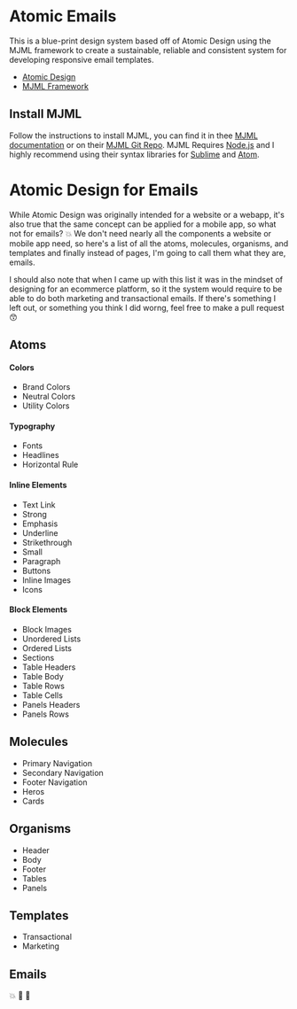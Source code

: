 # Atomic Emails

This is a blue-print design system based off of Atomic Design using the MJML framework to create a sustainable, reliable and consistent system for developing responsive email templates. 

* [Atomic Design](http://bradfrost.com/blog/post/atomic-web-design)
* [MJML Framework](https://mjml.io)

## Install MJML

Follow the instructions to install MJML, you can find it in thee [MJML documentation](https://mjml.io/documentation) or on their [MJML Git Repo](https://github.com/mjmlio/mjml). MJML Requires [Node.js](https://nodejs.org/en/) and I highly recommend using their syntax libraries for [Sublime](https://github.com/mjmlio/mjml-syntax) and [Atom](https://atom.io/packages/language-mjml).

# Atomic Design for Emails

While Atomic Design was originally intended for a website or a webapp, it's also true that the same concept can be applied for a mobile app, so what not for emails? :boom: We don't need nearly all the components a website or mobile app need, so here's a list of all the atoms, molecules, organisms, and templates and finally instead of pages, I'm going to call them what they are, emails.

I should also note that when I came up with this list it was in the mindset of designing for an ecommerce platform, so it the system would require to be able to do both marketing and transactional emails. If there's something I left out, or something you think I did worng, feel free to make a pull request :kissing_smiling_eyes:


## Atoms 

#### Colors
* Brand Colors
* Neutral Colors
* Utility Colors

#### Typography
* Fonts
* Headlines
* Horizontal Rule

#### Inline Elements
* Text Link
* Strong
* Emphasis
* Underline
* Strikethrough
* Small
* Paragraph
* Buttons
* Inline Images
* Icons

#### Block Elements
* Block Images
* Unordered Lists
* Ordered Lists
* Sections
* Table Headers
* Table Body
* Table Rows
* Table Cells
* Panels Headers
* Panels Rows


## Molecules 

* Primary Navigation
* Secondary Navigation
* Footer Navigation
* Heros
* Cards

## Organisms 

* Header
* Body
* Footer
* Tables
* Panels

## Templates

* Transactional
* Marketing

## Emails
:boom: :dizzy: :rocket:

































